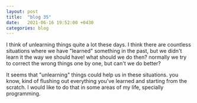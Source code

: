 ```yaml
---
layout: post
title:  "blog 35"
date:   2021-06-16 19:52:00 +0430
categories: blog
---
```


I think of unlearning things quite a lot these days. I think there are countless situations where we have "learned" something in the past, but we didn't learn it the way we should have! what should we do then? normally we try to correct the wrong things one by one, but can't we do better?

It seems that "unlearning" things could help us in these situations.
you know, kind of flushing out everything you've learned and starting from the scratch. I would like to do that in some areas of my life, specially programming.
